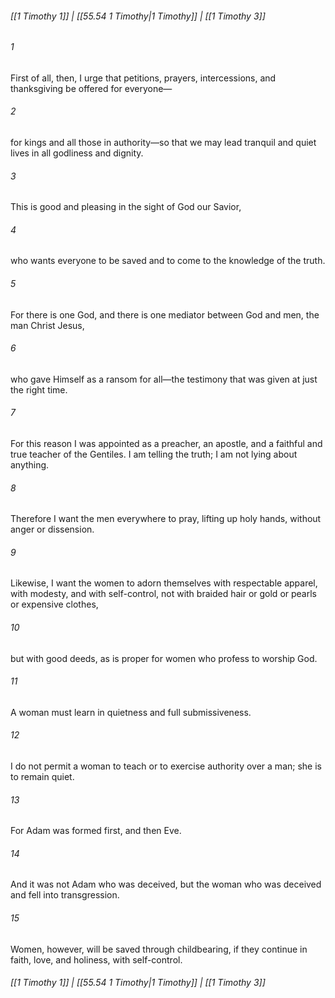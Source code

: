 
###### [[1 Timothy 1]] | [[55.54 1 Timothy|1 Timothy]] | [[1 Timothy 3]]

###### 1
First of all, then, I urge that petitions, prayers, intercessions, and thanksgiving be offered for everyone—
###### 2
for kings and all those in authority—so that we may lead tranquil and quiet lives in all godliness and dignity.
###### 3
This is good and pleasing in the sight of God our Savior,
###### 4
who wants everyone to be saved and to come to the knowledge of the truth.
###### 5
For there is one God, and there is one mediator between God and men, the man Christ Jesus,
###### 6
who gave Himself as a ransom for all—the testimony that was given at just the right time.
###### 7
For this reason I was appointed as a preacher, an apostle, and a faithful and true teacher of the Gentiles. I am telling the truth; I am not lying about anything.
###### 8
Therefore I want the men everywhere to pray, lifting up holy hands, without anger or dissension.
###### 9
Likewise, I want the women to adorn themselves with respectable apparel, with modesty, and with self-control, not with braided hair or gold or pearls or expensive clothes,
###### 10
but with good deeds, as is proper for women who profess to worship God.
###### 11
A woman must learn in quietness and full submissiveness.
###### 12
I do not permit a woman to teach or to exercise authority over a man; she is to remain quiet.
###### 13
For Adam was formed first, and then Eve.
###### 14
And it was not Adam who was deceived, but the woman who was deceived and fell into transgression.
###### 15
Women, however, will be saved through childbearing, if they continue in faith, love, and holiness, with self-control.

###### [[1 Timothy 1]] | [[55.54 1 Timothy|1 Timothy]] | [[1 Timothy 3]]
